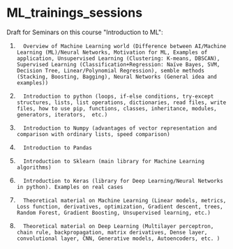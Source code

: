 # ML_trainings_sessions

Draft for Seminars on this course "Introduction to ML":
1)       Overview of Machine Learning world (Difference between AI/Machine Learning (ML)/Neural Networks, Motivation for ML, Examples of application, Unsupervised Learning (Clustering: K-means, DBSCAN), Supervised Learning (Classification+Regression: Naïve Bayes, SVM, Decision Tree, Linear/Polynomial Regression), semble methods (Stacking, Boosting, Bagging), Neural Networks (General idea and examples))
1)       Introduction to python (loops, if-else conditions, try-except structures, lists, list operations, dictionaries, read files, write files, how to use pip, functions, classes, inheritance, modules, generators, iterators,  etc.)

2)       Introduction to Numpy (advantages of vector representation and comparison with ordinary lists, speed comparison)

3)       Introduction to Pandas

4)       Introduction to Sklearn (main library for Machine Learning algorithms)

5)       Introduction to Keras (library for Deep Learning/Neural Networks in python). Examples on real cases

6)       Theoretical material on Machine Learning (Linear models, metrics, Loss function, derivatives, optimization, Gradient descent, trees, Random Forest, Gradient Boosting, Unsupervised learning, etc.)

7)       Theoretical material on Deep Learning (Multilayer perceptron, chain rule, backpropagation, matrix derivatives, Dense layer, convolutional layer, CNN, Generative models, Autoencoders, etc. )
